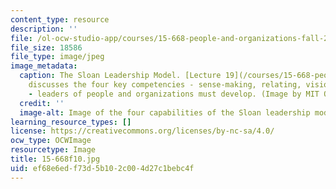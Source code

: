 ```yaml
---
content_type: resource
description: ''
file: /ol-ocw-studio-app/courses/15-668-people-and-organizations-fall-2010/ef68e6edf73d5b102c004d27c1bebc4f_15-668f10.jpg
file_size: 18586
file_type: image/jpeg
image_metadata:
  caption: The Sloan Leadership Model. [Lecture 19](/courses/15-668-people-and-organizations-fall-2010/pages/lecture-notes)
    discusses the four key competencies - sense-making, relating, visioning and inventing
    - leaders of people and organizations must develop. (Image by MIT OpenCourseWare.)
  credit: ''
  image-alt: Image of the four capabilities of the Sloan leadership model.
learning_resource_types: []
license: https://creativecommons.org/licenses/by-nc-sa/4.0/
ocw_type: OCWImage
resourcetype: Image
title: 15-668f10.jpg
uid: ef68e6ed-f73d-5b10-2c00-4d27c1bebc4f
---
```

